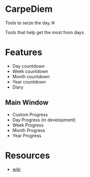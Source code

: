 # CarpeDiem
Tools to seize the day.:sunny:

Tools that help get the most from days.

# Features
* Day countdown
* Week countdown
* Month countdown
* Year countdown
* Diary

## Main Window
* Custom Progress
* Day Progress (in development)
* Week Progress
* Month Progress
* Year Progress

# Resources
* [wiki](https://github.com/humayuns/CarpeDiem/wiki)
